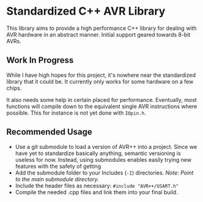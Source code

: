 # Standardized C++ AVR Library

This library aims to provide a high performance C++ library for dealing with AVR hardware in an abstract manner. Initial support geared towards 8-bit AVRs.

## Work In Progress

While I have high hopes for this project, it's nowhere near the standardized library that it could be. It currently only works for some hardware on a few chips.

It also needs some help in certain placed for performance. Eventually, most functions will compile down to the equivalent single AVR instructions where possible. This for instance is not yet done with `IOpin.h`.

## Recommended Usage

- Use a git submodule to load a version of AVR++ into a project. Since we have yet to standardize basically anything, semantic versioning is useless for now. Instead, using submodules enables easily trying new features with the safety of getting
- Add the submodule folder to your Includes (`-I`) directories. *Note: Point to the main submodule directory.*
- Include the header files as necessary: `#include "AVR++/USART.h"`
- Compile the needed .cpp files and link them into your final build.
